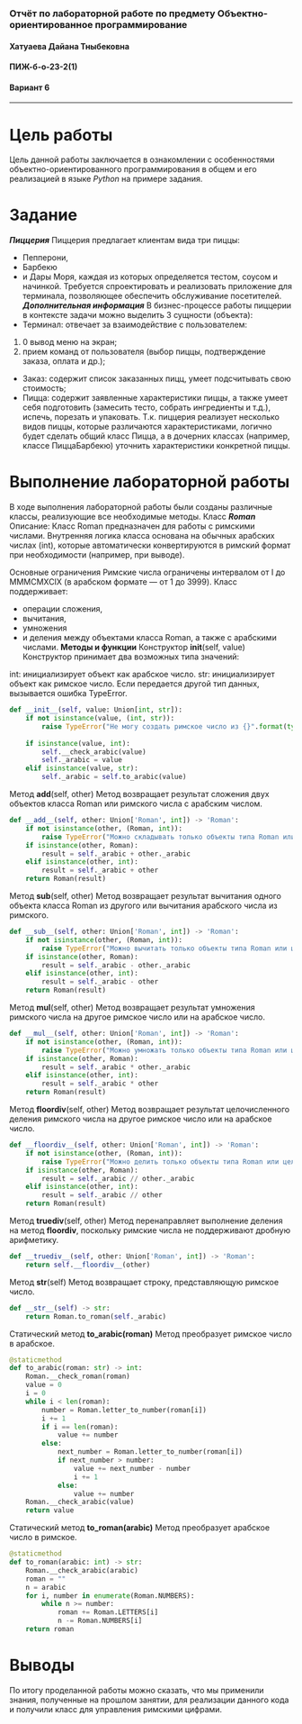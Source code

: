 ### Отчёт по лабораторной работе по предмету Объектно-ориентированное программирование
#### Хатуаева Дайана Тныбековна
#### ПИЖ-б-о-23-2(1)
#### Вариант 6
<hr>

# Цель работы
Цель данной работы заключается в ознакомлении с особенностями объектно-ориентированного программирования
в общем и его реализацией в языке *Python* на примере задания.

# Задание
***Пиццерия***
Пиццерия предлагает клиентам 
вида три пиццы: 
- Пепперони, 
- Барбекю 
- и Дары Моря, 
каждая из которых определяется тестом, соусом и начинкой. 
Требуется спроектировать и реализовать приложение для терминала, позволяющее обеспечить обслуживание посетителей. 
***Дополнительная информация*** 
В бизнес-процессе работы пиццерии в контексте задачи можно выделить 
3 сущности (объекта): 
- Терминал:  отвечает за взаимодействие с пользователем: 
1. 0 вывод меню на экран; 
2. прием команд от пользователя (выбор пиццы, подтверждение заказа, оплата и др.); 
- Заказ: содержит список заказанных пицц, умеет подсчитывать свою стоимость; 
- Пицца: содержит заявленные характеристики пиццы, а также умеет себя подготовить (замесить тесто, собрать ингредиенты и т.д.), испечь, порезать и упаковать. 
Т.к. пиццерия реализует несколько видов пиццы, которые различаются характеристиками, логично будет сделать общий класс Пицца, а в дочерних классах (например, классе ПиццаБарбекю) уточнить характеристики конкретной пиццы. 

# Выполнение лабораторной работы
В ходе выполнения лабораторной работы были созданы различные классы, реализующие все необходимые методы.
Класс ***Roman***
Описание: Класс Roman предназначен для работы с римскими числами. Внутренняя логика класса основана на обычных арабских числах (int), которые автоматически конвертируются в римский формат при необходимости (например, при выводе).

Основные ограничения
Римские числа ограничены интервалом от I до MMMCMXCIX (в арабском формате — от 1 до 3999).
Класс поддерживает: 
- операции сложения, 
- вычитания, 
- умножения
-  и деления между объектами класса Roman, а также с арабскими числами.
**Методы и функции**
Конструктор __init__(self, value)
Конструктор принимает два возможных типа значений:

int: инициализирует объект как арабское число.
str: инициализирует объект как римское число.
Если передается другой тип данных, вызывается ошибка TypeError.

```python
def __init__(self, value: Union[int, str]):
    if not isinstance(value, (int, str)):
        raise TypeError("Не могу создать римское число из {}".format(type(value)))
    
    if isinstance(value, int):
        self.__check_arabic(value)
        self._arabic = value
    elif isinstance(value, str):
        self._arabic = self.to_arabic(value)
```
Метод __add__(self, other)
Метод возвращает результат сложения двух объектов класса Roman или римского числа с арабским числом.

```python
def __add__(self, other: Union['Roman', int]) -> 'Roman':
    if not isinstance(other, (Roman, int)):
        raise TypeError("Можно складывать только объекты типа Roman или целые числа")
    if isinstance(other, Roman):
        result = self._arabic + other._arabic
    elif isinstance(other, int):
        result = self._arabic + other
    return Roman(result)
```
Метод __sub__(self, other)
Метод возвращает результат вычитания одного объекта класса Roman из другого или вычитания арабского числа из римского.

```python
def __sub__(self, other: Union['Roman', int]) -> 'Roman':
    if not isinstance(other, (Roman, int)):
        raise TypeError("Можно вычитать только объекты типа Roman или целые числа")
    if isinstance(other, Roman):
        result = self._arabic - other._arabic
    elif isinstance(other, int):
        result = self._arabic - other
    return Roman(result)
```
Метод __mul__(self, other)
Метод возвращает результат умножения римского числа на другое римское число или на арабское число.

```python
def __mul__(self, other: Union['Roman', int]) -> 'Roman':
    if not isinstance(other, (Roman, int)):
        raise TypeError("Можно умножать только объекты типа Roman или целые числа")
    if isinstance(other, Roman):
        result = self._arabic * other._arabic
    elif isinstance(other, int):
        result = self._arabic * other
    return Roman(result)
```
Метод __floordiv__(self, other)
Метод возвращает результат целочисленного деления римского числа на другое римское число или на арабское число.

```python
def __floordiv__(self, other: Union['Roman', int]) -> 'Roman':
    if not isinstance(other, (Roman, int)):
        raise TypeError("Можно делить только объекты типа Roman или целые числа")
    if isinstance(other, Roman):
        result = self._arabic // other._arabic
    elif isinstance(other, int):
        result = self._arabic // other
    return Roman(result)
```
Метод __truediv__(self, other)
Метод перенаправляет выполнение деления на метод __floordiv__, поскольку римские числа не поддерживают дробную арифметику.

```python
def __truediv__(self, other: Union['Roman', int]) -> 'Roman':
    return self.__floordiv__(other)
```
Метод __str__(self)
Метод возвращает строку, представляющую римское число.

```python
def __str__(self) -> str:
    return Roman.to_roman(self._arabic)
```
Статический метод **to_arabic(roman)**
Метод преобразует римское число в арабское.

```python
@staticmethod
def to_arabic(roman: str) -> int:
    Roman.__check_roman(roman)
    value = 0
    i = 0
    while i < len(roman):
        number = Roman.letter_to_number(roman[i])
        i += 1
        if i == len(roman):
            value += number
        else:
            next_number = Roman.letter_to_number(roman[i])
            if next_number > number:
                value += next_number - number
                i += 1
            else:
                value += number
    Roman.__check_arabic(value)
    return value
```
Статический метод **to_roman(arabic)**
Метод преобразует арабское число в римское.

```python
@staticmethod
def to_roman(arabic: int) -> str:
    Roman.__check_arabic(arabic)
    roman = ""
    n = arabic
    for i, number in enumerate(Roman.NUMBERS):
        while n >= number:
            roman += Roman.LETTERS[i]
            n -= Roman.NUMBERS[i]
    return roman
```

# Выводы
По итогу проделанной работы можно  сказать, что мы применили знания, полученные на прошлом занятии, для реализации данного кода и получили класс для управления римскими цифрами.